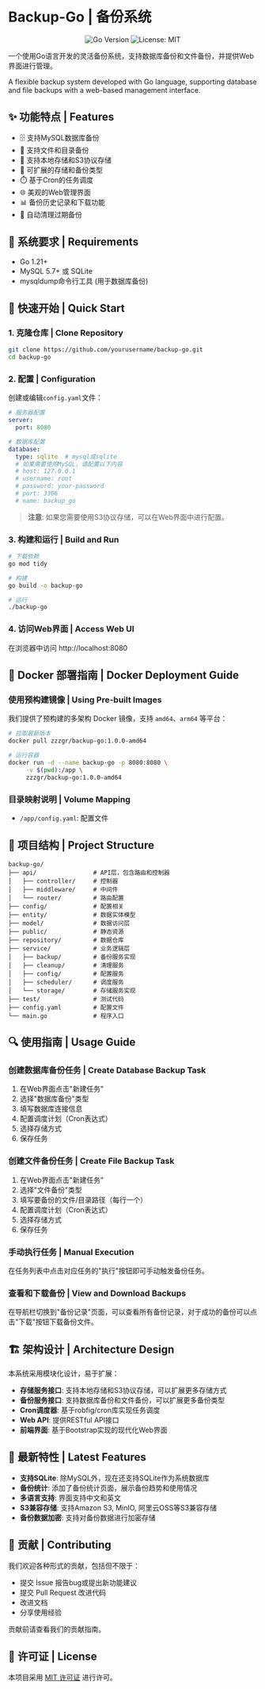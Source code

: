 # Backup-Go | 备份系统

<div align="center">
  <img src="https://img.shields.io/badge/Go-1.21+-00ADD8?style=flat-square&logo=go&logoColor=white" alt="Go Version" />
  <img src="https://img.shields.io/badge/License-MIT-yellow.svg?style=flat-square" alt="License: MIT" />
</div>

一个使用Go语言开发的灵活备份系统，支持数据库备份和文件备份，并提供Web界面进行管理。

A flexible backup system developed with Go language, supporting database and file backups with a web-based management interface.

## ✨ 功能特点 | Features

- 🗄️ 支持MySQL数据库备份
- 📁 支持文件和目录备份
- 💾 支持本地存储和S3协议存储
- 🔌 可扩展的存储和备份类型
- ⏱️ 基于Cron的任务调度
- 🌐 美观的Web管理界面
- 📊 备份历史记录和下载功能
- 🧹 自动清理过期备份

## 🔧 系统要求 | Requirements

- Go 1.21+
- MySQL 5.7+ 或 SQLite
- mysqldump命令行工具 (用于数据库备份)

## 🚀 快速开始 | Quick Start

### 1. 克隆仓库 | Clone Repository

```bash
git clone https://github.com/yourusername/backup-go.git
cd backup-go
```

### 2. 配置 | Configuration

创建或编辑`config.yaml`文件：

```yaml
# 服务器配置
server:
  port: 8080

# 数据库配置
database:
  type: sqlite  # mysql或sqlite
  # 如果需要使用MySQL，请配置以下内容
  # host: 127.0.0.1
  # username: root
  # password: your-password
  # port: 3306
  # name: backup_go
```

> **注意**: 如果您需要使用S3协议存储，可以在Web界面中进行配置。

### 3. 构建和运行 | Build and Run

```bash
# 下载依赖
go mod tidy

# 构建
go build -o backup-go

# 运行
./backup-go
```

### 4. 访问Web界面 | Access Web UI

在浏览器中访问 http://localhost:8080

## 🐳 Docker 部署指南 | Docker Deployment Guide

### 使用预构建镜像 | Using Pre-built Images

我们提供了预构建的多架构 Docker 镜像，支持 `amd64`、`arm64` 等平台：

```bash
# 拉取最新版本
docker pull zzzgr/backup-go:1.0.0-amd64

# 运行容器
docker run -d --name backup-go -p 8080:8080 \
     -v $(pwd):/app \
     zzzgr/backup-go:1.0.0-amd64
```

### 目录映射说明 | Volume Mapping

- `/app/config.yaml`: 配置文件

## 📂 项目结构 | Project Structure

```
backup-go/
├── api/                # API层，包含路由和控制器
│   ├── controller/     # 控制器
│   ├── middleware/     # 中间件
│   └── router/         # 路由配置
├── config/             # 配置相关
├── entity/             # 数据实体模型
├── model/              # 数据访问层
├── public/             # 静态资源
├── repository/         # 数据仓库
├── service/            # 业务逻辑层
│   ├── backup/         # 备份服务实现
│   ├── cleanup/        # 清理服务
│   ├── config/         # 配置服务
│   ├── scheduler/      # 调度服务
│   └── storage/        # 存储服务实现
├── test/               # 测试代码
├── config.yaml         # 配置文件
└── main.go             # 程序入口
```

## 🔍 使用指南 | Usage Guide

### 创建数据库备份任务 | Create Database Backup Task

1. 在Web界面点击"新建任务"
2. 选择"数据库备份"类型
3. 填写数据库连接信息
4. 配置调度计划（Cron表达式）
5. 选择存储方式
6. 保存任务

### 创建文件备份任务 | Create File Backup Task

1. 在Web界面点击"新建任务"
2. 选择"文件备份"类型
3. 填写要备份的文件/目录路径（每行一个）
4. 配置调度计划（Cron表达式）
5. 选择存储方式
6. 保存任务

### 手动执行任务 | Manual Execution

在任务列表中点击对应任务的"执行"按钮即可手动触发备份任务。

### 查看和下载备份 | View and Download Backups

在导航栏切换到"备份记录"页面，可以查看所有备份记录，对于成功的备份可以点击"下载"按钮下载备份文件。

## 🏗️ 架构设计 | Architecture Design

本系统采用模块化设计，易于扩展：

- **存储服务接口**: 支持本地存储和S3协议存储，可以扩展更多存储方式
- **备份服务接口**: 支持数据库备份和文件备份，可以扩展更多备份类型
- **Cron调度器**: 基于robfig/cron库实现任务调度
- **Web API**: 提供RESTful API接口
- **前端界面**: 基于Bootstrap实现的现代化Web界面

## 🧪 最新特性 | Latest Features

- **支持SQLite**: 除MySQL外，现在还支持SQLite作为系统数据库
- **备份统计**: 添加了备份统计页面，展示备份趋势和使用情况
- **多语言支持**: 界面支持中文和英文
- **S3兼容存储**: 支持Amazon S3, MinIO, 阿里云OSS等S3兼容存储
- **备份数据加密**: 支持对备份数据进行加密存储

## 🤝 贡献 | Contributing

我们欢迎各种形式的贡献，包括但不限于：

- 提交 Issue 报告bug或提出新功能建议
- 提交 Pull Request 改进代码
- 改进文档
- 分享使用经验

贡献前请查看我们的贡献指南。

## 📄 许可证 | License

本项目采用 [MIT 许可证](LICENSE) 进行许可。

